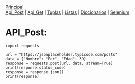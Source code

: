 [Principal](../README.md)<br/>
[Api_Post](READMEPOST.md) | [Api_Get](READMEGET.md)  | [Tuplas](READMETupleSet.md) | [Listas](READMELIST.md) | [Diccionarios](READMEDIC.md) | [Selenium](../Selenium/README.md)
# API_Post:

    import requests

    url = "https://jsonplaceholder.typicode.com/posts"
    data = {"Nombre": "Fer", "Edad": 39}
    response = requests.post(url, data, stream=True)
    print(response.status_code)
    response = response.json()
    print(response)

